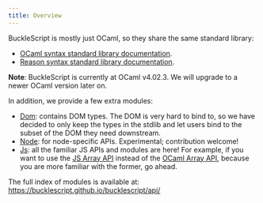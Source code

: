 ```yaml
---
title: Overview
---
```


BuckleScript is mostly just OCaml, so they share the same standard library:

* [OCaml syntax standard library documentation](https://caml.inria.fr/pub/docs/manual-ocaml-4.02/stdlib.html).
* [Reason syntax standard library documentation](https://reasonml.github.io/api/index.html).

**Note**: BuckleScript is currently at OCaml v4.02.3. We will upgrade to a newer OCaml version later on.

In addition, we provide a few extra modules:

- [Dom](https://bucklescript.github.io/bucklescript/api/Dom.html): contains DOM types. The DOM is very hard to bind to, so we have decided to only keep the types in the stdlib and let users bind to the subset of the DOM they need downstream.
- [Node](https://bucklescript.github.io/bucklescript/api/Node.html): for node-specific APIs. Experimental; contribution welcome!
- [Js](https://bucklescript.github.io/bucklescript/api/Js.html): all the familiar JS APIs and modules are here! For example, if you want to use the [JS Array API](https://bucklescript.github.io/bucklescript/api/Js.Array.html) instead of the [OCaml Array API](https://caml.inria.fr/pub/docs/manual-ocaml-4.02/libref/Array.html), because you are more familiar with the former, go ahead.

The full index of modules is available at: <https://bucklescript.github.io/bucklescript/api/>
